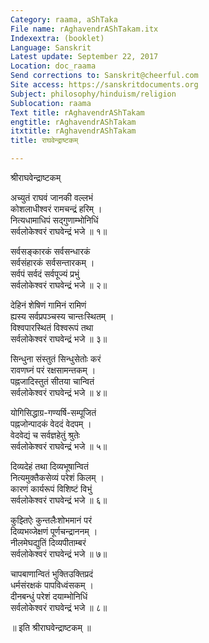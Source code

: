```yaml
---
Category: raama, aShTaka
File name: rAghavendrAShTakam.itx
Indexextra: (booklet)
Language: Sanskrit
Latest update: September 22, 2017
Location: doc_raama
Send corrections to: Sanskrit@cheerful.com
Site access: https://sanskritdocuments.org
Subject: philosophy/hinduism/religion
Sublocation: raama
Text title: rAghavendrAShTakam
engtitle: rAghavendrAShTakam
itxtitle: rAghavendrAShTakam
title: राघवेन्द्राष्टकम्

---
```

  
 श्रीराघवेन्द्राष्टकम्   
  
अच्युतं राघवं जानकी वल्लभं  
कोशलाधीश्वरं रामचन्द्रं हरिम् ।  
नित्यधामाधिपं सद्गुणाम्भोनिधिं  
सर्वलोकेश्वरं राघवेन्द्रं भजे ॥ १॥  
  
सर्वसङ्कारकं सर्वसन्धारकं  
सर्वसंहारकं सर्वसन्तारकम् ।  
सर्वपं सर्वदं सर्वपूज्यं प्रभुं  
सर्वलोकेश्वरं राघवेन्द्रं भजे ॥ २॥  
  
देहिनं शेषिणं गामिनं रामिणं  
ह्यस्य सर्वप्रपञ्चस्य चान्तःस्थितम् ।  
विश्वपारस्थितं विश्वरूपं तथा  
सर्वलोकेश्वरं राघवेन्द्रं भजे ॥ ३॥  
  
सिन्धुना संस्तुतं सिन्धुसेतोः करं  
रावणघ्नं परं रक्षसामन्तकम् ।  
पह्नजादिस्तुतं सीतया चान्वितं  
सर्वलोकेश्वरं राघवेन्द्रं भजे ॥ ४॥  
  
योगिसिद्धाग्र-गण्यर्षि-सम्पूजितं  
पह्नजोन्पादकं वेददं वेदपम् ।  
वेदवेद्यं च सर्वज्ञहेतुं श्रुतेः  
सर्वलोकेश्वरं राघवेन्द्रं भजे ॥ ५॥  
  
दिव्यदेहं तथा दिव्यभूषान्वितं  
नित्यमुक्तैकसेव्यं परेशं किलम् ।  
कारणं कार्यरूपं विशिष्टं विभुं  
सर्वलोकेश्वरं राघवेन्द्रं भजे ॥ ६॥  
  
कुझ्तिऐः कुन्तलैःशोभमानं परं  
दिव्यभव्जेक्षणं पूर्णचन्द्राननम् ।  
नीलमेघद्युतिं दिव्यपीताम्बरं  
सर्वलोकेश्वरं राघवेन्द्रं भजे ॥ ७॥  
  
चापबाणान्वितं भुक्तिउक्तिप्रदं  
धर्मसंरक्षकं पापविध्वंसकम् ।  
दीनबन्धुं परेशं दयाम्भोनिधिं  
सर्वलोकेश्वरं राघवेन्द्रं भजे ॥ ८॥  
  
॥ इति श्रीराघवेन्द्राष्टकम् ॥  
  
  
  
